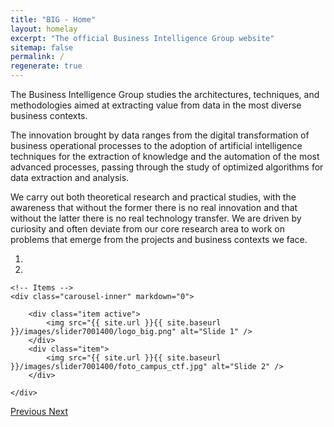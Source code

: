 ```yaml
---
title: "BIG - Home"
layout: homelay
excerpt: "The official Business Intelligence Group website"
sitemap: false
permalink: /
regenerate: true
---
```


The Business Intelligence Group studies the architectures, techniques, and methodologies aimed at extracting value from data in the most diverse business contexts.

The innovation brought by data ranges from the digital transformation of business operational processes to the adoption of artificial intelligence techniques for the extraction of knowledge and the automation of the most advanced processes, passing through the study of optimized algorithms for data extraction and analysis.

We carry out both theoretical research and practical studies, with the awareness that without the former there is no real innovation and that without the latter there is no real technology transfer. We are driven by curiosity and often deviate from our core research area to work on problems that emerge from the projects and business contexts we face.

<div markdown="0" id="carousel" class="carousel slide" data-ride="carousel" data-interval="5000" data-pause="hover" >
    <!-- Menu -->
    <ol class="carousel-indicators">
        <li data-target="#carousel" data-slide-to="0" class="active"></li>
        <li data-target="#carousel" data-slide-to="1"></li>
    </ol>

    <!-- Items -->
    <div class="carousel-inner" markdown="0">

        <div class="item active">
            <img src="{{ site.url }}{{ site.baseurl }}/images/slider7001400/logo_big.png" alt="Slide 1" />
        </div>
        <div class="item">
            <img src="{{ site.url }}{{ site.baseurl }}/images/slider7001400/foto_campus_ctf.jpg" alt="Slide 2" />
        </div>
        
    </div>
  <a class="left carousel-control" href="#carousel" role="button" data-slide="prev">
    <span class="glyphicon glyphicon-chevron-left" aria-hidden="true"></span>
    <span class="sr-only">Previous</span>
  </a>
  <a class="right carousel-control" href="#carousel" role="button" data-slide="next">
    <span class="glyphicon glyphicon-chevron-right" aria-hidden="true"></span>
    <span class="sr-only">Next</span>
  </a>
</div>
